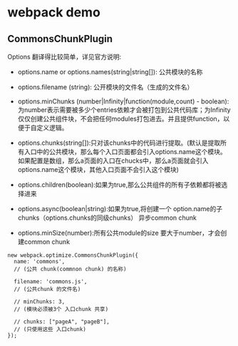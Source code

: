 # webpack demo

## CommonsChunkPlugin

Options
翻译得比较简单，详见官方说明:

* options.name or options.names(string|string[]): 公共模块的名称

* options.filename (string): 公开模块的文件名（生成的文件名）
* options.minChunks (number|Infinity|function(module,count) - boolean): 为number表示需要被多少个entries依赖才会被打包到公共代码库；为Infinity 仅仅创建公共组件块，不会把任何modules打包进去。并且提供function，以便于自定义逻辑。
* options.chunks(string[]):只对该chunks中的代码进行提取。(默认是提取所有入口中的公共模块，那么每个入口页面都会引入options.name这个模块。如果配置是数组，那么a页面的入口在chucks中，那么a页面就会引入options.name这个模块，其他入口页面不会引入这个模块)
* options.children(boolean):如果为true,那么公共组件的所有子依赖都将被选择进来
* options.async(boolean|string):如果为true,将创建一个 option.name的子chunks（options.chunks的同级chunks） 异步common chunk
* options.minSize(number):所有公共module的size 要大于number，才会创建common chunk

```
new webpack.optimize.CommonsChunkPlugin({
  name: 'commons',
  // (公共 chunk(commnon chunk) 的名称)

  filename: 'commons.js',
  // (公共chunk 的文件名)

  // minChunks: 3,
  // (模块必须被3个 入口chunk 共享)

  // chunks: ["pageA", "pageB"],
  // (只使用这些 入口chunk)
});
```
